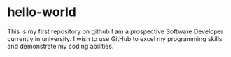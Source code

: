 # hello-world
This is my first repository on github
I am a prospective Software Developer currently in university. I wish to use GitHub to excel my programming skills
and demonstrate my coding abilities.
